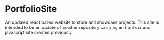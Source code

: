 # PortfolioSite
An updated react based website to store and showcase projects. This site is intended to be an update of another repository carrying an html css and javascript site created previously.
